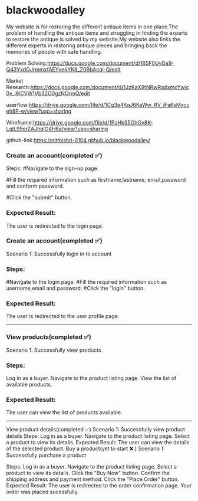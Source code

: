 # blackwoodalley
My website is for restoring the different antique items in one place.The problem of handling the antique items and struggling in finding 
the experts to restore the antique is solved by my website.My website also links the different experts in restoring antique pieces and bringing 
back the memories of people with safe handling.

Problem Solving:https://docs.google.com/document/d/165F0UyDa9-Q43YxdOJrmmxfAEYxekYK8_Z0BbAcqj-Q/edit

Market Research:https://docs.google.com/document/d/1JzKaX9tNRwRq4xmcYwic0v_i9iCVW1Vb32O0gzNOrmQ/edit

userflow:https://drive.google.com/file/d/1Cg3e4KqJ6KeWw_RV_jFa6sMxcceh8P-w/view?usp=sharing

Wireframe:https://drive.google.com/file/d/1PaHkS5GhGv8K-LglL95erZAJhqlG4H6a/view?usp=sharing

github-link:https://nitthishri-0104.github.io/blackwoodalley/


### Create an account(completed ✅)
Steps:
#Navigate to the sign-up page.

#Fill the required information such as firstname,lastname, email,password and conform password.

#Click the "submit" button.
### Expected Result:
The user is redirected to the login page.


### Create an account(completed ✅)
Scenario 1: Successfully login in to account
 ### Steps:
#Navigate to the login page.
#Fill the required information such as username,email and password.
#Click the "login" button.
### Expected Result:
The user is redirected to the user profile page.

_______________________________________________________
### View products(completed ✅)
Scenario 1: Successfully view products
### Steps:
Log in as a buyer.
Navigate to the product listing page.
View the list of available products.
### Expected Result:
The user can view the list of products available.

_____________________________________________________________
View product details(completed ✅)
Scenario 1: Successfully view product details
Steps:
Log in as a buyer.
Navigate to the product listing page.
Select a product to view its details.
Expected Result:
The user can view the details of the selected product.
Buy a product(yet to start ❌ )
Scenario 1: Successfully purchase a product

Steps:
Log in as a buyer.
Navigate to the product listing page.
Select a product to view its details.
Click the "Buy Now" button.
Confirm the shipping address and payment method.
Click the "Place Order" button.
Expected Result:
The user is redirected to the order confirmation page.
Your order was placed sucessfully.

